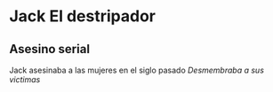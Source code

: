 # Jack El destripador
## Asesino serial
Jack asesinaba a las mujeres en el siglo pasado
_Desmembraba a sus victimas_